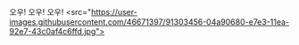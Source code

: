 오우!
오우!
오우!
<src="https://user-images.githubusercontent.com/46671397/91303456-04a90680-e7e3-11ea-92e7-43c0af4c6ffd.jpg">
